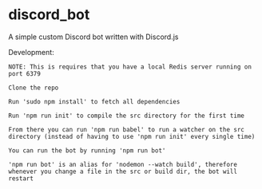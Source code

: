 # discord_bot
A simple custom Discord bot written with Discord.js

Development: 

    NOTE: This is requires that you have a local Redis server running on port 6379

	Clone the repo

	Run 'sudo npm install' to fetch all dependencies

	Run 'npm run init' to compile the src directory for the first time

	From there you can run 'npm run babel' to run a watcher on the src directory (instead of having to use 'npm run init' every single time)

	You can run the bot by running 'npm run bot'

	'npm run bot' is an alias for 'nodemon --watch build', therefore whenever you change a file in the src or build dir, the bot will restart


